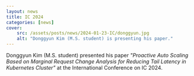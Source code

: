 ```yaml
---
layout: news
title: IC 2024
categories: [news]
cover:
    src: /assets/posts/news/2024-01-23-IC/donggyun.jpg
    alt: "Donggyun Kim (M.S. student) is presenting his paper."
---
```


Donggyun Kim (M.S. student) presented his paper _"Proactive Auto Scaling Based on Marginal Request Change Analysis for Reducing Tail Latency in Kubernetes Cluster"_ at the International Conference on IC 2024.